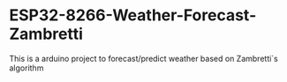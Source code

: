 # ESP32-8266-Weather-Forecast-Zambretti
This is a arduino project to forecast/predict weather based on Zambretti`s algorithm 
